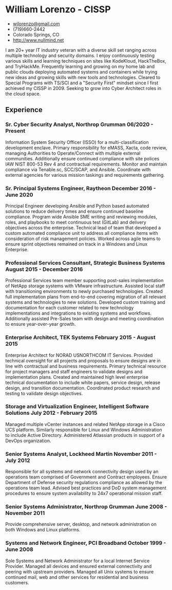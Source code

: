 <!-- Contact Details -->
# William Lorenzo - CISSP
- <wjlorenzo@gmail.com>
- (719)660-2442
- Colorado Springs, CO
- <http://www.nullmind.net>

<!-- summary -->
I am 20+ year IT industry veteran with a diverse skill set ranging across multiple technology and security domains. I enjoy continuously testing various skills and learning techniques on sites like KodeKloud, HackTheBox, and TryHackMe. Frequently learning and growing on my home lab and public clouds deploying automated systems and containers while trying new ideas and growing skills with new tools and technologies. Cleared to Special Programs with TS/SCI and a "Security First" mindset since I first achieved my CISSP in 2009. Seeking to grow into Cyber Architect roles in the cloud space.

## Experience

### <span>Sr. Cyber Security Analyst, Northrop Grumman</span> <span>06/2020 - Present</span>

Information System Security Officer (ISSO) for a multi-classification development enclave. Primary responsibility for eMASS, Xacta, code review, managing Authorities to Operate/Connect with multiple external communities. Additionally ensure continued compliance with site polices IAW NIST 800-53 Rev 4 and contractual requirements. Monitor and maintain compliance via Tenable.sc, SCC/SCAP, and Ansible. Coordinate with external agencies for various mission taskings and requirements gathering.

### <span>Sr. Principal Systems Engineer, Raytheon</span> <span>December 2016 - June 2020</span>

Principal Engineer developing Ansible and Python based automated solutions to reduce delivery times and ensure continued baseline compliance. Program wide Ansible SME writing and reviewing modules, roles, and playbooks to meet continuous test (GitLab) and delivery objectives across the enterprise. Technical lead of team that developed a custom automated compliance unit to address all compliance items with consideration of risk management policies. Worked across agile teams to ensure sprint objectives remained on track in a Windows and Linux Enterprise. 

### <span>Professional Services Consultant, Strategic Business Systems</span> <span>August 2015 - December 2016</span>

Professional Services team member supporting post-sales implementation of NetApp storage systems with VMware infrastructure. Assisted local staff with transitioning environments to newly purchased technologies. Created full implementation plans from end-to-end covering migration of all relevant systems and technologies to new solutions. Developed custom training and documentation for each customer related to new technology implementations and integrations to existing systems and workflows. Additionally assisted Pre-Sales team with design and meeting coordination to ensure year-over-year growth.

### <span>Enterprise Architect, TEK Systems</span> <span>February 2015 - August 2015</span>

Enterprise Architect for NORAD USNORTHCOM IT Services. Provided technical oversight for all projects and proposals to ensure designs are in line with contractual and business requirements. Primary technical resource for project managers and staff engineers to validate designs and implementation plans. Created and maintained high level enterprise technical documentation to include white papers, service design, release design, and transition documentation. Coordinated product research and testing to validate design objectives.

### <span>Storage and Virtualization Engineer, Intelligent Software Solutions</span> <span>July 2012 - February 2015</span>

Managed multiple vCenter instances and related NetApp storage in a Cisco UCS platform. Similarly responsible for Linux and Windows Administration to include Active Directory. Administered Atlassian products in support of a DevOps organization.

### <span>Senior Systems Analyst, Lockheed Martin</span> <span>November 2011 - July 2012</span>

Responsible for all systems and network connectivity design used by an operations team comprised of Government and Contract employees. Ensure Department of Defense security regulations compliance as allowed by the operations team lead. Advised best practices and DoD system management procedures to ensure system availability to 24x7 operational mission staff.

### <span>Senior Systems Administrator, Northrop Grumman</span> <span>June 2008 - November 2011</span>

Provide comprehensive server, desktop, and network administration on both Windows and Linux platforms.

### <span>Systems and Network Engineer, PCI Broadband</span> <span>October 1999 - June 2008</span>

Sole Systems and Network Administrator for a local Internet Service Provider. Managed all devices and ensured external connectivity and peering with upstream providers. Managed all Unix systems to ensure continued mail, web and other services for residential and business customers.
